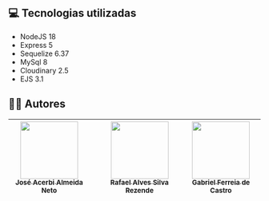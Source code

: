 ## 💻 Tecnologias utilizadas
- NodeJS 18
- Express 5 
- Sequelize 6.37
- MySql 8
- Cloudinary 2.5
- EJS 3.1

## ✍🏻 Autores
| [<img loading="lazy" src="https://avatars.githubusercontent.com/u/120669342?v=4" width=115><br><sub>José Acerbi Almeida Neto</sub>](https://github.com/JoseJaan) |  | [<img loading="lazy" src="https://avatars.githubusercontent.com/u/137515142?v=4" width=115><br><sub>Rafael Alves Silva Rezende</sub>](https://github.com/rafa-rez) | [<img loading="lazy" src="https://avatars.githubusercontent.com/u/127694839?v=4" width=115><br><sub>Gabriel Ferreia de Castro</sub>](https://github.com/https://github.com/Ferreira327)
| :---: | :---: | :---: | :---: |
